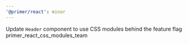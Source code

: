```yaml
---
'@primer/react': minor
---
```


Update `Header` component to use CSS modules behind the feature flag primer_react_css_modules_team
